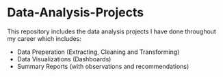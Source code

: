 # Data-Analysis-Projects

This repository includes the data analysis projects I have done throughout my career which includes:
- Data Preperation (Extracting, Cleaning and Transforming)
- Data Visualizations (Dashboards)
- Summary Reports (with observations and recommendations)
